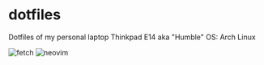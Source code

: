 # dotfiles
Dotfiles of my personal laptop Thinkpad E14 aka "Humble" OS: Arch Linux


![fetch](https://user-images.githubusercontent.com/45449532/130159885-d1bb35c1-6688-4350-9ce2-0aeb20a044ec.png)
![neovim](https://user-images.githubusercontent.com/45449532/130160030-ff0c20bd-e922-43e4-a848-078def4f9c35.png)
